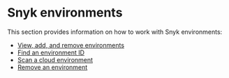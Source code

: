 # Snyk environments

This section provides information on how to work with Snyk environments:

* [View, add, and remove environments](view-add-and-remove-environments.md)
* [Find an environment ID](find-a-snyk-cloud-environment-id.md)
* [Scan a cloud environment](scan-a-snyk-cloud-environment.md)
* [Remove an environment](remove-a-snyk-cloud-environment.md)
